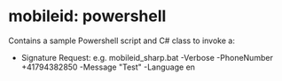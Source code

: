 mobileid: powershell
============

Contains a sample Powershell script and C# class to invoke a:

* Signature Request: 
e.g. mobileid_sharp.bat -Verbose -PhoneNumber +41794382850 -Message "Test" -Language en
